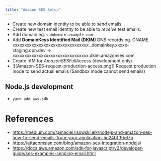 ```yaml
---
title: "Amazon SES Setup"
---
```


- Create new domain identity to be able to *send* emails.
- Create new test email identity to be able to *receive* test emails.
- Add domain eg. `subdomain.example.com`
- Add **DomainKeys Identified Mail (DKIM)** DNS records
	eg. CNAME xxxxxxxxxxxxxxxxxxxxxxxxxxxxxxxx._domainkey.xxxxx-staging.opn.dev -> xxxxxxxxxxxxxxxxxxxxxxxxxxxxxxxx.dkim.amazonses.com 
- Create IAM for _AmazonSESFullAccess_ (development only)
- ![[Amazon-SES-request-production-access.png]] Request production mode to send actual emails (Sandbox mode cannot send emails)

## Node.js development
- `yarn add aws-sdk`

# References
- https://medium.com/@maciej.lisowski.elk/nodejs-and-amazon-ses-how-to-send-emails-from-your-application-5c24b1f9b67b
- https://attacomsian.com/blog/amazon-ses-integration-nodejs/
- https://docs.aws.amazon.com/sdk-for-javascript/v2/developer-guide/ses-examples-sending-email.html